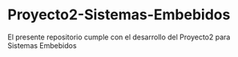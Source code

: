 # Proyecto2-Sistemas-Embebidos
El presente repositorio cumple con el desarrollo del Proyecto2 para Sistemas Embebidos
